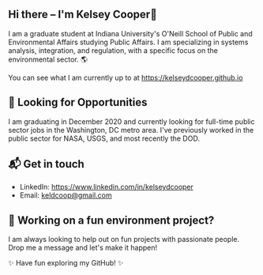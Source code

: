  
## Hi there – I'm Kelsey Cooper👋

I am a graduate student at Indiana University's O'Neill School of Public and Environmental Affairs studying Public Affairs. I am specializing in systems analysis, integration, and regulation, with a specific focus on the environmental sector. 🌎  

You can see what I am currently up to at https://kelseydcooper.github.io  


## 🔎 Looking for Opportunities 

I am graduating in December 2020 and currently looking for full-time public sector jobs in the Washington, DC metro area. I've previously worked in the public sector for NASA, USGS, and most recently the DOD.  


## 📬 Get in touch
- LinkedIn: https://www.linkedin.com/in/kelseydcooper
- Email: keldcoop@gmail.com


## 🌲 Working on a fun environment project?  

I am always looking to help out on fun projects with passionate people. Drop me a message and let's make it happen!  




✨ Have fun exploring my GitHub! ✨


